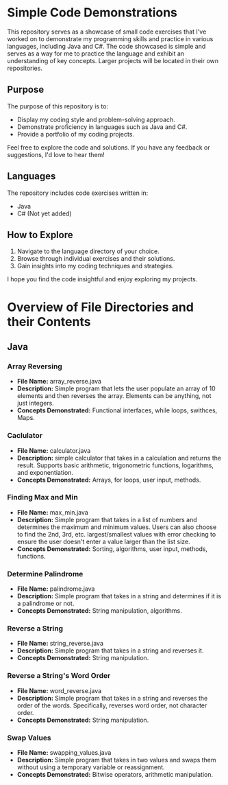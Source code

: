 # Simple Code Demonstrations

This repository serves as a showcase of small code exercises that I've worked on to demonstrate my programming skills and practice in various languages, including Java and C#. The code showcased is simple and serves as a way for me to practice the language and exhibit an understanding of key concepts. Larger projects will be located in their own repositories.

## Purpose

The purpose of this repository is to:

- Display my coding style and problem-solving approach.
- Demonstrate proficiency in languages such as Java and C#.
- Provide a portfolio of my coding projects.

Feel free to explore the code and solutions. If you have any feedback or suggestions, I'd love to hear them!

## Languages

The repository includes code exercises written in:

- Java
- C# (Not yet added)

## How to Explore

1. Navigate to the language directory of your choice.
2. Browse through individual exercises and their solutions.
3. Gain insights into my coding techniques and strategies.

I hope you find the code insightful and enjoy exploring my projects.

# Overview of File Directories and their Contents

## Java

### Array Reversing

- **File Name:** array_reverse.java
- **Description:** Simple program that lets the user populate an array of 10 elements and then reverses the array. Elements can be anything, not just integers.
- **Concepts Demonstrated:** Functional interfaces, while loops, swithces, Maps.

### Caclulator 

- **File Name:** calculator.java
- **Description:** simple calculator that takes in a calculation and returns the result. Supports basic arithmetic, trigonometric functions, logarithms, and exponentiation.
- **Concepts Demonstrated:** Arrays, for loops, user input, methods.
### Finding Max and Min

- **File Name:** max_min.java
- **Description:** Simple program that takes in a list of numbers and determines the maximum and minimum values. Users can also choose to find the 2nd, 3rd, etc. largest/smallest values with error checking to ensure the user doesn't enter a value larger than the list size.
- **Concepts Demonstrated:** Sorting, algorithms, user input, methods, functions.

### Determine Palindrome

- **File Name:** palindrome.java
- **Description:** Simple program that takes in a string and determines if it is a palindrome or not.
- **Concepts Demonstrated:** String manipulation, algorithms.

### Reverse a String

- **File Name:** string_reverse.java
- **Description:** Simple program that takes in a string and reverses it. 
- **Concepts Demonstrated:** String manipulation.

### Reverse a String's Word Order

- **File Name:** word_reverse.java
- **Description:** Simple program that takes in a string and reverses the order of the words. Specifically, reverses word order, not character order.
- **Concepts Demonstrated:** String manipulation.

### Swap Values

- **File Name:** swapping_values.java
- **Description:** Simple program that takes in two values and swaps them without using a temporary variable or reassignment.
- **Concepts Demonstrated:** Bitwise operators, arithmetic manipulation.

